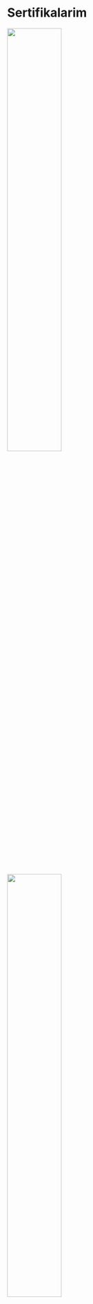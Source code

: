 # Sertifikalarim

<img src="https://r.resimlink.com/BvC5I6O.jpg" width=50% height=50%> 

<img src="https://r.resimlink.com/JpQI4b.jpg" width=50% height=50%>

<img src="https://r.resimlink.com/ytIUi.jpg" width=50% height=50%>

<img src="https://r.resimlink.com/w8JzLP.jpg" width=50% height=50%>

<img src="https://r.resimlink.com/joKIh.jpg" width=50% height=50%>

<img src="https://r.resimlink.com/5rYg.jpg" width=50% height=50%>

<img src="https://r.resimlink.com/4hTx78CK.jpg" width=50% height=50%> 

<img src="https://r.resimlink.com/CtlI2Y.png" width=50% height=50%>
